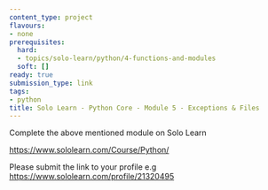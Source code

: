 ```yaml
---
content_type: project
flavours:
- none
prerequisites:
  hard:
  - topics/solo-learn/python/4-functions-and-modules
  soft: []
ready: true
submission_type: link
tags:
- python
title: Solo Learn - Python Core - Module 5 - Exceptions & Files
---
```


Complete the above mentioned module on Solo Learn

https://www.sololearn.com/Course/Python/

Please submit the link to your profile e.g https://www.sololearn.com/profile/21320495
